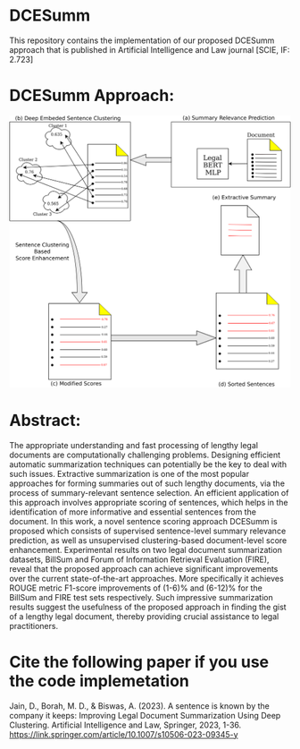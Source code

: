 # DCESumm
This repository contains the implementation of our proposed DCESumm approach that is published in Artificial Intelligence and Law journal [SCIE, IF: 2.723]

# DCESumm Approach:
![ClusteringModel](https://github.com/jaindeepali010/DCESumm/blob/main/ClusteringModel.png?)

# Abstract:
The appropriate understanding and fast processing of lengthy legal documents are computationally challenging problems. Designing efficient automatic summarization techniques can potentially be the key to deal with such issues. Extractive summarization is one of the most popular approaches for forming summaries out of such lengthy documents, via the process of summary-relevant sentence selection. An efficient application of this approach involves appropriate scoring of sentences, which helps in the identification of more informative and essential sentences from the document. In this work, a novel sentence scoring approach DCESumm is proposed which consists of supervised sentence-level summary relevance prediction, as well as unsupervised clustering-based document-level score enhancement. Experimental results on two legal document summarization datasets, BillSum and Forum of Information Retrieval Evaluation (FIRE), reveal that the proposed approach can achieve significant improvements over the current state-of-the-art approaches. More specifically it achieves ROUGE metric F1-score improvements of (1-6)% and (6-12)% for the BillSum and FIRE test sets respectively. Such impressive summarization results suggest the usefulness of the proposed approach in finding the gist of a lengthy legal document, thereby providing crucial assistance to legal practitioners.

# Cite the following paper if you use the code implemetation
Jain, D., Borah, M. D., & Biswas, A. (2023). A sentence is known by the company it keeps: Improving Legal Document Summarization Using Deep Clustering. Artificial Intelligence and Law, Springer, 2023, 1-36. https://link.springer.com/article/10.1007/s10506-023-09345-y
